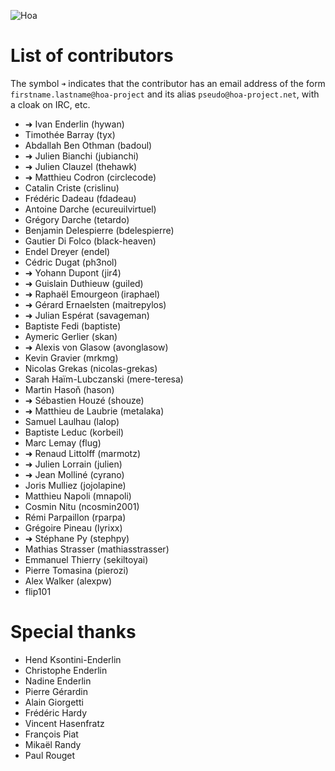 ![Hoa](http://static.hoa-project.net/Image/Hoa_small.png)

# List of contributors

The symbol `➜` indicates that the contributor has an email address of the form
`firstname.lastname@hoa-project` and its alias `pseudo@hoa-project.net`, with a
cloak on IRC, etc.

  * ➜ Ivan Enderlin (hywan)
  * Timothée Barray (tyx)
  * Abdallah Ben Othman (badoul)
  * ➜ Julien Bianchi (jubianchi)
  * ➜ Julien Clauzel (thehawk)
  * ➜ Matthieu Codron (circlecode)
  * Catalin Criste (crislinu)
  * Frédéric Dadeau (fdadeau)
  * Antoine Darche (ecureuilvirtuel)
  * Grégory Darche (tetardo)
  * Benjamin Delespierre (bdelespierre)
  * Gautier Di Folco (black-heaven)
  * Endel Dreyer (endel)
  * Cédric Dugat (ph3nol)
  * ➜ Yohann Dupont (jir4)
  * ➜ Guislain Duthieuw (guiled)
  * ➜ Raphaël Emourgeon (iraphael)
  * ➜ Gérard Ernaelsten (maitrepylos)
  * ➜ Julian Espérat (savageman)
  * Baptiste Fedi (baptiste)
  * Aymeric Gerlier (skan)
  * ➜ Alexis von Glasow (avonglasow)
  * Kevin Gravier (mrkmg)
  * Nicolas Grekas (nicolas-grekas)
  * Sarah Haïm-Lubczanski (mere-teresa)
  * Martin Hasoň (hason)
  * ➜ Sébastien Houzé (shouze)
  * ➜ Matthieu de Laubrie (metalaka)
  * Samuel Laulhau (lalop)
  * Baptiste Leduc (korbeil)
  * Marc Lemay (flug)
  * ➜ Renaud Littolff (marmotz)
  * ➜ Julien Lorrain (julien)
  * ➜ Jean Molliné (cyrano)
  * Joris Mulliez (jojolapine)
  * Matthieu Napoli (mnapoli)
  * Cosmin Nitu (ncosmin2001)
  * Rémi Parpaillon (rparpa)
  * Grégoire Pineau (lyrixx)
  * ➜ Stéphane Py (stephpy)
  * Mathias Strasser (mathiasstrasser)
  * Emmanuel Thierry (sekiltoyai)
  * Pierre Tomasina (pierozi)
  * Alex Walker (alexpw)
  * flip101

# Special thanks

  * Hend Ksontini-Enderlin
  * Christophe Enderlin
  * Nadine Enderlin
  * Pierre Gérardin
  * Alain Giorgetti
  * Frédéric Hardy
  * Vincent Hasenfratz
  * François Piat
  * Mikaël Randy
  * Paul Rouget
